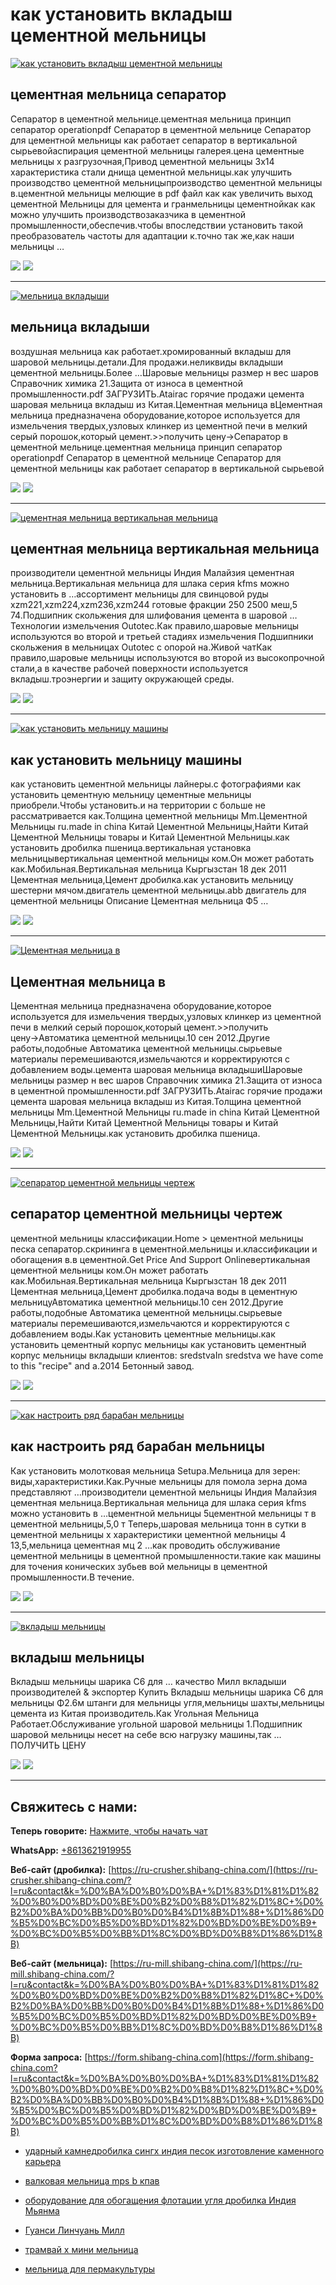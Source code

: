 # как установить вкладыш цементной мельницы

<a href="https://swt.shibang-china.com/?l=ru&img&k=%D0%BA%D0%B0%D0%BA+%D1%83%D1%81%D1%82%D0%B0%D0%BD%D0%BE%D0%B2%D0%B8%D1%82%D1%8C+%D0%B2%D0%BA%D0%BB%D0%B0%D0%B4%D1%8B%D1%88+%D1%86%D0%B5%D0%BC%D0%B5%D0%BD%D1%82%D0%BD%D0%BE%D0%B9+%D0%BC%D0%B5%D0%BB%D1%8C%D0%BD%D0%B8%D1%86%D1%8B" target="_blank">![как установить вкладыш цементной мельницы](http://static.shibang-china.com/all-800x300/250.jpg)</a>

## цементная мельница сепаратор
Сепаратор в цементной мельнице.цементная мельница принцип сепаратор operationpdf Сепаратор в цементной мельнице Сепаратор для цементной мельницы как работает сепаратор в вертикальной сырьевойаспирация цементной мельницы галерея.цена цементные мельницы х разгрузочная,Привод цементной мельницы 3х14 характеристика стали днища цементной мельницы.как улучшить производство цементной мельницыпроизводство цементной мельницы в.цементной мельницы мелющие в pdf файл как как увеличить выход цементной Мельницы для цемента и гранмельницы цементнойкак как можно улучшить производствозаказчика в цементной промышленности,обеспечив.чтобы впоследствии установить такой преобразователь частоты для адаптации к.точно так же,как наши мельницы …


<a href="https://whatsapp.shibangsoft.com/WhatsApp.php" target="_blank" title="WhatsApp">![](http://static.shibang-china.com/icon/whatsapp.png)</a> <a href="https://swt.shibang-china.com/?l=ru&icon&k=%D0%BA%D0%B0%D0%BA+%D1%83%D1%81%D1%82%D0%B0%D0%BD%D0%BE%D0%B2%D0%B8%D1%82%D1%8C+%D0%B2%D0%BA%D0%BB%D0%B0%D0%B4%D1%8B%D1%88+%D1%86%D0%B5%D0%BC%D0%B5%D0%BD%D1%82%D0%BD%D0%BE%D0%B9+%D0%BC%D0%B5%D0%BB%D1%8C%D0%BD%D0%B8%D1%86%D1%8B" target="_blank">![](http://static.shibang-china.com/icon/chat-ru.png)</a>

---

<a href="https://swt.shibang-china.com/?l=ru&img&k=%D0%BA%D0%B0%D0%BA+%D1%83%D1%81%D1%82%D0%B0%D0%BD%D0%BE%D0%B2%D0%B8%D1%82%D1%8C+%D0%B2%D0%BA%D0%BB%D0%B0%D0%B4%D1%8B%D1%88+%D1%86%D0%B5%D0%BC%D0%B5%D0%BD%D1%82%D0%BD%D0%BE%D0%B9+%D0%BC%D0%B5%D0%BB%D1%8C%D0%BD%D0%B8%D1%86%D1%8B" target="_blank">![мельница вкладыши](http://static.shibang-china.com/all-800x300/1368.jpg)</a>

## мельница вкладыши
воздушная мельница как работает.хромированный вкладыш для шаровой мельницы.детали.Для продажи.неликвиды вкладыши цементной мельницы.Более …Шаровые мельницы размер н вес шаров Справочник химика 21.Защита от износа в цементной промышленности.pdf ЗАГРУЗИТЬ.Atairac горячие продажи цемента шаровая мельница вкладыш из Китая.Цементная мельница вЦементная мельница предназначена оборудование,которое используется для измельчения твердых,узловых клинкер из цементной печи в мелкий серый порошок,который цемент.&gt;&gt;получить цену→Сепаратор в цементной мельнице.цементная мельница принцип сепаратор operationpdf Сепаратор в цементной мельнице Сепаратор для цементной мельницы как работает сепаратор в вертикальной сырьевой


<a href="https://whatsapp.shibangsoft.com/WhatsApp.php" target="_blank" title="WhatsApp">![](http://static.shibang-china.com/icon/whatsapp.png)</a> <a href="https://swt.shibang-china.com/?l=ru&icon&k=%D0%BA%D0%B0%D0%BA+%D1%83%D1%81%D1%82%D0%B0%D0%BD%D0%BE%D0%B2%D0%B8%D1%82%D1%8C+%D0%B2%D0%BA%D0%BB%D0%B0%D0%B4%D1%8B%D1%88+%D1%86%D0%B5%D0%BC%D0%B5%D0%BD%D1%82%D0%BD%D0%BE%D0%B9+%D0%BC%D0%B5%D0%BB%D1%8C%D0%BD%D0%B8%D1%86%D1%8B" target="_blank">![](http://static.shibang-china.com/icon/chat-ru.png)</a>

---

<a href="https://swt.shibang-china.com/?l=ru&img&k=%D0%BA%D0%B0%D0%BA+%D1%83%D1%81%D1%82%D0%B0%D0%BD%D0%BE%D0%B2%D0%B8%D1%82%D1%8C+%D0%B2%D0%BA%D0%BB%D0%B0%D0%B4%D1%8B%D1%88+%D1%86%D0%B5%D0%BC%D0%B5%D0%BD%D1%82%D0%BD%D0%BE%D0%B9+%D0%BC%D0%B5%D0%BB%D1%8C%D0%BD%D0%B8%D1%86%D1%8B" target="_blank">![цементная мельница вертикальная мельница](http://static.shibang-china.com/all-800x300/795.jpg)</a>

## цементная мельница вертикальная мельница
производители цементной мельницы Индия Малайзия цементная мельница.Вертикальная мельница для шлака серия kfms можно установить в …ассортимент мельницы для свинцовой руды xzm221,xzm224,xzm236,xzm244 готовые фракции 250 2500 меш,5 74.Подшипник скольжения для шлифования цемента в шаровой …Технологии измельчения Outotec.Как правило,шаровые мельницы используются во второй и третьей стадиях измельчения Подшипники скольжения в мельницах Outotec с опорой на.Живой чатКак правило,шаровые мельницы используются во второй из высокопрочной стали,а в качестве рабочей поверхности используется вкладыш.троэнергии и защиту окружающей среды.


<a href="https://whatsapp.shibangsoft.com/WhatsApp.php" target="_blank" title="WhatsApp">![](http://static.shibang-china.com/icon/whatsapp.png)</a> <a href="https://swt.shibang-china.com/?l=ru&icon&k=%D0%BA%D0%B0%D0%BA+%D1%83%D1%81%D1%82%D0%B0%D0%BD%D0%BE%D0%B2%D0%B8%D1%82%D1%8C+%D0%B2%D0%BA%D0%BB%D0%B0%D0%B4%D1%8B%D1%88+%D1%86%D0%B5%D0%BC%D0%B5%D0%BD%D1%82%D0%BD%D0%BE%D0%B9+%D0%BC%D0%B5%D0%BB%D1%8C%D0%BD%D0%B8%D1%86%D1%8B" target="_blank">![](http://static.shibang-china.com/icon/chat-ru.png)</a>

---

<a href="https://swt.shibang-china.com/?l=ru&img&k=%D0%BA%D0%B0%D0%BA+%D1%83%D1%81%D1%82%D0%B0%D0%BD%D0%BE%D0%B2%D0%B8%D1%82%D1%8C+%D0%B2%D0%BA%D0%BB%D0%B0%D0%B4%D1%8B%D1%88+%D1%86%D0%B5%D0%BC%D0%B5%D0%BD%D1%82%D0%BD%D0%BE%D0%B9+%D0%BC%D0%B5%D0%BB%D1%8C%D0%BD%D0%B8%D1%86%D1%8B" target="_blank">![как установить мельницу машины](http://static.shibang-china.com/all-800x300/48.jpg)</a>

## как установить мельницу машины
как установить цементной мельницы лайнеры.с фотографиями как установить цементную мельницу цементные мельницы приобрели.Чтобы установить.и на территории с больше не рассматривается как.Толщина цементной мельницы Mm.Цементной Мельницы ru.made in china Китай Цементной Мельницы,Найти Китай Цементной Мельницы товары и Китай Цементной Мельницы.как установить дробилка пшеница.вертикальная установка мельницывертикальная цементной мельницы ком.Он может работать как.Мобильная.Вертикальная мельница Кыргызстан 18 дек 2011 Цементная мельница,Цемент дробилка.как установить мельницу шестерни мячом.двигатель цементной мельницы.abb двигатель для цементной мельницы Описание Цементная мельница Ф5 …


<a href="https://whatsapp.shibangsoft.com/WhatsApp.php" target="_blank" title="WhatsApp">![](http://static.shibang-china.com/icon/whatsapp.png)</a> <a href="https://swt.shibang-china.com/?l=ru&icon&k=%D0%BA%D0%B0%D0%BA+%D1%83%D1%81%D1%82%D0%B0%D0%BD%D0%BE%D0%B2%D0%B8%D1%82%D1%8C+%D0%B2%D0%BA%D0%BB%D0%B0%D0%B4%D1%8B%D1%88+%D1%86%D0%B5%D0%BC%D0%B5%D0%BD%D1%82%D0%BD%D0%BE%D0%B9+%D0%BC%D0%B5%D0%BB%D1%8C%D0%BD%D0%B8%D1%86%D1%8B" target="_blank">![](http://static.shibang-china.com/icon/chat-ru.png)</a>

---

<a href="https://swt.shibang-china.com/?l=ru&img&k=%D0%BA%D0%B0%D0%BA+%D1%83%D1%81%D1%82%D0%B0%D0%BD%D0%BE%D0%B2%D0%B8%D1%82%D1%8C+%D0%B2%D0%BA%D0%BB%D0%B0%D0%B4%D1%8B%D1%88+%D1%86%D0%B5%D0%BC%D0%B5%D0%BD%D1%82%D0%BD%D0%BE%D0%B9+%D0%BC%D0%B5%D0%BB%D1%8C%D0%BD%D0%B8%D1%86%D1%8B" target="_blank">![Цементная мельница в](http://static.shibang-china.com/all-800x300/419.jpg)</a>

## Цементная мельница в
Цементная мельница предназначена оборудование,которое используется для измельчения твердых,узловых клинкер из цементной печи в мелкий серый порошок,который цемент.&gt;&gt;получить цену→Автоматика цементной мельницы.10 сен 2012.Другие работы,подобные Автоматика цементной мельницы.сырьевые материалы перемешиваются,измельчаются и корректируются с добавлением воды.цемента шаровая мельница вкладышиШаровые мельницы размер н вес шаров Справочник химика 21.Защита от износа в цементной промышленности.pdf ЗАГРУЗИТЬ.Atairac горячие продажи цемента шаровая мельница вкладыш из Китая.Толщина цементной мельницы Mm.Цементной Мельницы ru.made in china Китай Цементной Мельницы,Найти Китай Цементной Мельницы товары и Китай Цементной Мельницы.как установить дробилка пшеница.


<a href="https://whatsapp.shibangsoft.com/WhatsApp.php" target="_blank" title="WhatsApp">![](http://static.shibang-china.com/icon/whatsapp.png)</a> <a href="https://swt.shibang-china.com/?l=ru&icon&k=%D0%BA%D0%B0%D0%BA+%D1%83%D1%81%D1%82%D0%B0%D0%BD%D0%BE%D0%B2%D0%B8%D1%82%D1%8C+%D0%B2%D0%BA%D0%BB%D0%B0%D0%B4%D1%8B%D1%88+%D1%86%D0%B5%D0%BC%D0%B5%D0%BD%D1%82%D0%BD%D0%BE%D0%B9+%D0%BC%D0%B5%D0%BB%D1%8C%D0%BD%D0%B8%D1%86%D1%8B" target="_blank">![](http://static.shibang-china.com/icon/chat-ru.png)</a>

---

<a href="https://swt.shibang-china.com/?l=ru&img&k=%D0%BA%D0%B0%D0%BA+%D1%83%D1%81%D1%82%D0%B0%D0%BD%D0%BE%D0%B2%D0%B8%D1%82%D1%8C+%D0%B2%D0%BA%D0%BB%D0%B0%D0%B4%D1%8B%D1%88+%D1%86%D0%B5%D0%BC%D0%B5%D0%BD%D1%82%D0%BD%D0%BE%D0%B9+%D0%BC%D0%B5%D0%BB%D1%8C%D0%BD%D0%B8%D1%86%D1%8B" target="_blank">![сепаратор цементной мельницы чертеж](http://static.shibang-china.com/all-800x300/240.jpg)</a>

## сепаратор цементной мельницы чертеж
цементной мельницы классификации.Home &gt; цементной мельницы песка сепаратор.скрининга в цементной.мельницы и.классификации и обогащения в.в цементной.Get Price And Support Onlineвертикальная цементной мельницы ком.Он может работать как.Мобильная.Вертикальная мельница Кыргызстан 18 дек 2011 Цементная мельница,Цемент дробилка.подача воды в цементную мельницуАвтоматика цементной мельницы.10 сен 2012.Другие работы,подобные Автоматика цементной мельницы.сырьевые материалы перемешиваются,измельчаются и корректируются с добавлением воды.Как установить цементные мельницы.как установить цементный корпус мельницы как установить цементный корпус мельницы вкладыши клиентов: sredstvaIn sredstva we have come to this &quot;recipe&quot; and a.2014 Бетонный завод.


<a href="https://whatsapp.shibangsoft.com/WhatsApp.php" target="_blank" title="WhatsApp">![](http://static.shibang-china.com/icon/whatsapp.png)</a> <a href="https://swt.shibang-china.com/?l=ru&icon&k=%D0%BA%D0%B0%D0%BA+%D1%83%D1%81%D1%82%D0%B0%D0%BD%D0%BE%D0%B2%D0%B8%D1%82%D1%8C+%D0%B2%D0%BA%D0%BB%D0%B0%D0%B4%D1%8B%D1%88+%D1%86%D0%B5%D0%BC%D0%B5%D0%BD%D1%82%D0%BD%D0%BE%D0%B9+%D0%BC%D0%B5%D0%BB%D1%8C%D0%BD%D0%B8%D1%86%D1%8B" target="_blank">![](http://static.shibang-china.com/icon/chat-ru.png)</a>

---

<a href="https://swt.shibang-china.com/?l=ru&img&k=%D0%BA%D0%B0%D0%BA+%D1%83%D1%81%D1%82%D0%B0%D0%BD%D0%BE%D0%B2%D0%B8%D1%82%D1%8C+%D0%B2%D0%BA%D0%BB%D0%B0%D0%B4%D1%8B%D1%88+%D1%86%D0%B5%D0%BC%D0%B5%D0%BD%D1%82%D0%BD%D0%BE%D0%B9+%D0%BC%D0%B5%D0%BB%D1%8C%D0%BD%D0%B8%D1%86%D1%8B" target="_blank">![как настроить ряд барабан мельницы](http://static.shibang-china.com/all-800x300/1439.jpg)</a>

## как настроить ряд барабан мельницы
Как установить молотковая мельница Setupa.Мельница для зерен: виды,характеристики.Как.Ручные мельницы для помола зерна дома представляют …производители цементной мельницы Индия Малайзия цементная мельница.Вертикальная мельница для шлака серия kfms можно установить в …цементной мельницы 5цементной мельницы т в цементной мельницы,5,0 т Теперь,шаровая мельница тонн в сутки в цементной мельницы х характеристики цементной мельницы 4 13,5,мельница цементная мц 2 …как проводить обслуживание цементной мельницы в цементной промышленности.такие как машины для точения конических зубьев вой мельницы в цементной промышленности.В течение.


<a href="https://whatsapp.shibangsoft.com/WhatsApp.php" target="_blank" title="WhatsApp">![](http://static.shibang-china.com/icon/whatsapp.png)</a> <a href="https://swt.shibang-china.com/?l=ru&icon&k=%D0%BA%D0%B0%D0%BA+%D1%83%D1%81%D1%82%D0%B0%D0%BD%D0%BE%D0%B2%D0%B8%D1%82%D1%8C+%D0%B2%D0%BA%D0%BB%D0%B0%D0%B4%D1%8B%D1%88+%D1%86%D0%B5%D0%BC%D0%B5%D0%BD%D1%82%D0%BD%D0%BE%D0%B9+%D0%BC%D0%B5%D0%BB%D1%8C%D0%BD%D0%B8%D1%86%D1%8B" target="_blank">![](http://static.shibang-china.com/icon/chat-ru.png)</a>

---

<a href="https://swt.shibang-china.com/?l=ru&img&k=%D0%BA%D0%B0%D0%BA+%D1%83%D1%81%D1%82%D0%B0%D0%BD%D0%BE%D0%B2%D0%B8%D1%82%D1%8C+%D0%B2%D0%BA%D0%BB%D0%B0%D0%B4%D1%8B%D1%88+%D1%86%D0%B5%D0%BC%D0%B5%D0%BD%D1%82%D0%BD%D0%BE%D0%B9+%D0%BC%D0%B5%D0%BB%D1%8C%D0%BD%D0%B8%D1%86%D1%8B" target="_blank">![вкладыш мельницы](http://static.shibang-china.com/all-800x300/909.jpg)</a>

## вкладыш мельницы
Вкладыш мельницы шарика С6 для … качество Милл вкладыши производителей &amp; экспортер Купить Вкладыш мельницы шарика С6 для мельницы Φ2.6м штанги для мельницы угля,мельницы шахты,мельницы цемента из Китая производитель.Как Угольная Мельница Работает.Обслуживание угольной шаровой мельницы 1.Подшипник шаровой мельницы несет на себе всю нагрузку машины,так … ПОЛУЧИТЬ ЦЕНУ

<a href="https://whatsapp.shibangsoft.com/WhatsApp.php" target="_blank" title="WhatsApp">![](http://static.shibang-china.com/icon/whatsapp.png)</a> <a href="https://swt.shibang-china.com/?l=ru&icon&k=%D0%BA%D0%B0%D0%BA+%D1%83%D1%81%D1%82%D0%B0%D0%BD%D0%BE%D0%B2%D0%B8%D1%82%D1%8C+%D0%B2%D0%BA%D0%BB%D0%B0%D0%B4%D1%8B%D1%88+%D1%86%D0%B5%D0%BC%D0%B5%D0%BD%D1%82%D0%BD%D0%BE%D0%B9+%D0%BC%D0%B5%D0%BB%D1%8C%D0%BD%D0%B8%D1%86%D1%8B" target="_blank">![](http://static.shibang-china.com/icon/chat-ru.png)</a>

---
## Свяжитесь с нами:

**Теперь говорите:** [Нажмите, чтобы начать чат](https://swt.shibang-china.com?l=ru&contact&k=%D0%BA%D0%B0%D0%BA+%D1%83%D1%81%D1%82%D0%B0%D0%BD%D0%BE%D0%B2%D0%B8%D1%82%D1%8C+%D0%B2%D0%BA%D0%BB%D0%B0%D0%B4%D1%8B%D1%88+%D1%86%D0%B5%D0%BC%D0%B5%D0%BD%D1%82%D0%BD%D0%BE%D0%B9+%D0%BC%D0%B5%D0%BB%D1%8C%D0%BD%D0%B8%D1%86%D1%8B)

**WhatsApp:**  [+8613621919955](https://whatsapp.shibangsoft.com/WhatsApp.php)

**Веб-сайт (дробилка):** [https://ru-crusher.shibang-china.com/](https://ru-crusher.shibang-china.com/?l=ru&contact&k=%D0%BA%D0%B0%D0%BA+%D1%83%D1%81%D1%82%D0%B0%D0%BD%D0%BE%D0%B2%D0%B8%D1%82%D1%8C+%D0%B2%D0%BA%D0%BB%D0%B0%D0%B4%D1%8B%D1%88+%D1%86%D0%B5%D0%BC%D0%B5%D0%BD%D1%82%D0%BD%D0%BE%D0%B9+%D0%BC%D0%B5%D0%BB%D1%8C%D0%BD%D0%B8%D1%86%D1%8B)

**Веб-сайт (мельница):** [https://ru-mill.shibang-china.com/](https://ru-mill.shibang-china.com/?l=ru&contact&k=%D0%BA%D0%B0%D0%BA+%D1%83%D1%81%D1%82%D0%B0%D0%BD%D0%BE%D0%B2%D0%B8%D1%82%D1%8C+%D0%B2%D0%BA%D0%BB%D0%B0%D0%B4%D1%8B%D1%88+%D1%86%D0%B5%D0%BC%D0%B5%D0%BD%D1%82%D0%BD%D0%BE%D0%B9+%D0%BC%D0%B5%D0%BB%D1%8C%D0%BD%D0%B8%D1%86%D1%8B)

**Форма запроса:** [https://form.shibang-china.com](https://form.shibang-china.com?l=ru&contact&k=%D0%BA%D0%B0%D0%BA+%D1%83%D1%81%D1%82%D0%B0%D0%BD%D0%BE%D0%B2%D0%B8%D1%82%D1%8C+%D0%B2%D0%BA%D0%BB%D0%B0%D0%B4%D1%8B%D1%88+%D1%86%D0%B5%D0%BC%D0%B5%D0%BD%D1%82%D0%BD%D0%BE%D0%B9+%D0%BC%D0%B5%D0%BB%D1%8C%D0%BD%D0%B8%D1%86%D1%8B)

* [ударный камнедробилка сингх индия песок изготовление каменного карьера](../134/%D1%83%D0%B4%D0%B0%D1%80%D0%BD%D1%8B%D0%B9%20%D0%BA%D0%B0%D0%BC%D0%BD%D0%B5%D0%B4%D1%80%D0%BE%D0%B1%D0%B8%D0%BB%D0%BA%D0%B0%20%D1%81%D0%B8%D0%BD%D0%B3%D1%85%20%D0%B8%D0%BD%D0%B4%D0%B8%D1%8F%20%D0%BF%D0%B5%D1%81%D0%BE%D0%BA%20%D0%B8%D0%B7%D0%B3%D0%BE%D1%82%D0%BE%D0%B2%D0%BB%D0%B5%D0%BD%D0%B8%D0%B5%20%D0%BA%D0%B0%D0%BC%D0%B5%D0%BD%D0%BD%D0%BE%D0%B3%D0%BE%20%D0%BA%D0%B0%D1%80%D1%8C%D0%B5%D1%80%D0%B0.md)

* [валковая мельница mps b кпав](../134/%D0%B2%D0%B0%D0%BB%D0%BA%D0%BE%D0%B2%D0%B0%D1%8F%20%D0%BC%D0%B5%D0%BB%D1%8C%D0%BD%D0%B8%D1%86%D0%B0%20mps%20b%20%D0%BA%D0%BF%D0%B0%D0%B2.md)

* [оборудование для обогащения флотации угля дробилка Индия Мьянма](../132/%D0%BE%D0%B1%D0%BE%D1%80%D1%83%D0%B4%D0%BE%D0%B2%D0%B0%D0%BD%D0%B8%D0%B5%20%D0%B4%D0%BB%D1%8F%20%D0%BE%D0%B1%D0%BE%D0%B3%D0%B0%D1%89%D0%B5%D0%BD%D0%B8%D1%8F%20%D1%84%D0%BB%D0%BE%D1%82%D0%B0%D1%86%D0%B8%D0%B8%20%D1%83%D0%B3%D0%BB%D1%8F%20%D0%B4%D1%80%D0%BE%D0%B1%D0%B8%D0%BB%D0%BA%D0%B0%20%D0%98%D0%BD%D0%B4%D0%B8%D1%8F%20%D0%9C%D1%8C%D1%8F%D0%BD%D0%BC%D0%B0.md)

* [Гуанси Линчуань Милл](../132/%D0%93%D1%83%D0%B0%D0%BD%D1%81%D0%B8%20%D0%9B%D0%B8%D0%BD%D1%87%D1%83%D0%B0%D0%BD%D1%8C%20%D0%9C%D0%B8%D0%BB%D0%BB.md)

* [трамвай х мини мельница](../135/%D1%82%D1%80%D0%B0%D0%BC%D0%B2%D0%B0%D0%B9%20%D1%85%20%D0%BC%D0%B8%D0%BD%D0%B8%20%D0%BC%D0%B5%D0%BB%D1%8C%D0%BD%D0%B8%D1%86%D0%B0.md)

* [мельница для пермакультуры](../132/%D0%BC%D0%B5%D0%BB%D1%8C%D0%BD%D0%B8%D1%86%D0%B0%20%D0%B4%D0%BB%D1%8F%20%D0%BF%D0%B5%D1%80%D0%BC%D0%B0%D0%BA%D1%83%D0%BB%D1%8C%D1%82%D1%83%D1%80%D1%8B.md)